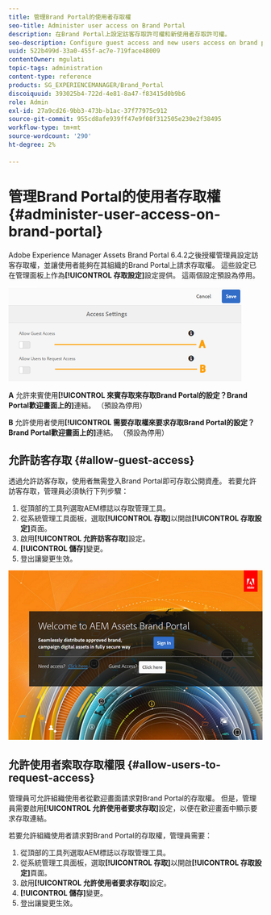 ```yaml
---
title: 管理Brand Portal的使用者存取權
seo-title: Administer user access on Brand Portal
description: 在Brand Portal上設定訪客存取許可權和新使用者存取許可權。
seo-description: Configure guest access and new users access on brand portal.
uuid: 522b499d-33a0-455f-ac7e-719face48009
contentOwner: mgulati
topic-tags: administration
content-type: reference
products: SG_EXPERIENCEMANAGER/Brand_Portal
discoiquuid: 393025b4-722d-4e81-8a47-f83415d0b9b6
role: Admin
exl-id: 27a9cd26-9bb3-473b-b1ac-37f77975c912
source-git-commit: 955cd8afe939ff47e9f08f312505e230e2f38495
workflow-type: tm+mt
source-wordcount: '290'
ht-degree: 2%

---
```


# 管理Brand Portal的使用者存取權 {#administer-user-access-on-brand-portal}

Adobe Experience Manager Assets Brand Portal 6.4.2之後授權管理員設定訪客存取權，並讓使用者能夠在其組織的Brand Portal上請求存取權。 這些設定已在管理面板上作為&#x200B;**[!UICONTROL 存取設定]**&#x200B;設定提供。 這兩個設定預設為停用。

![](assets/access-configs.png)

**A**   允許來賓使用&#x200B;**[!UICONTROL 來賓存取來存取Brand Portal的設定？Brand Portal歡迎畫面上的]**&#x200B;連結。 （預設為停用）

**B**   允許使用者使用&#x200B;**[!UICONTROL 需要存取權來要求存取Brand Portal的設定？Brand Portal歡迎畫面上的]**&#x200B;連結。 （預設為停用）

## 允許訪客存取 {#allow-guest-access}

透過允許訪客存取，使用者無需登入Brand Portal即可存取公開資產。
若要允許訪客存取，管理員必須執行下列步驟：

1. 從頂部的工具列選取AEM標誌以存取管理工具。
1. 從系統管理工具面板，選取&#x200B;**[!UICONTROL 存取]**&#x200B;以開啟&#x200B;**[!UICONTROL 存取設定]**&#x200B;頁面。
1. 啟用&#x200B;**[!UICONTROL 允許訪客存取]**&#x200B;設定。
1. **[!UICONTROL 儲存]**&#x200B;變更。
1. 登出讓變更生效。

![](assets/bp-welcome-screen.png)

## 允許使用者索取存取權限 {#allow-users-to-request-access}

管理員可允許組織使用者從歡迎畫面請求對Brand Portal的存取權。 但是，管理員需要啟用&#x200B;**[!UICONTROL 允許使用者要求存取]**&#x200B;設定，以便在歡迎畫面中顯示要求存取連結。

若要允許組織使用者請求對Brand Portal的存取權，管理員需要：

1. 從頂部的工具列選取AEM標誌以存取管理工具。
1. 從系統管理工具面板，選取&#x200B;**[!UICONTROL 存取]**&#x200B;以開啟&#x200B;**[!UICONTROL 存取設定]**&#x200B;頁面。
1. 啟用&#x200B;**[!UICONTROL 允許使用者要求存取]**&#x200B;設定。
1. **[!UICONTROL 儲存]**&#x200B;變更。
1. 登出讓變更生效。
